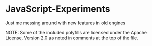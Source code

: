# JavaScript-Experiments
Just me messing around with new features in old engines

NOTE: Some of the included polyfills are licensed under the Apache License, Version 2.0 as noted in comments at the top of the file.